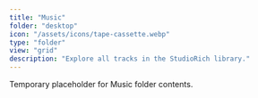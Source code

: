 ```yaml
---
title: "Music"
folder: "desktop"
icon: "/assets/icons/tape-cassette.webp"
type: "folder"
view: "grid"
description: "Explore all tracks in the StudioRich library."
---
```


Temporary placeholder for Music folder contents.
